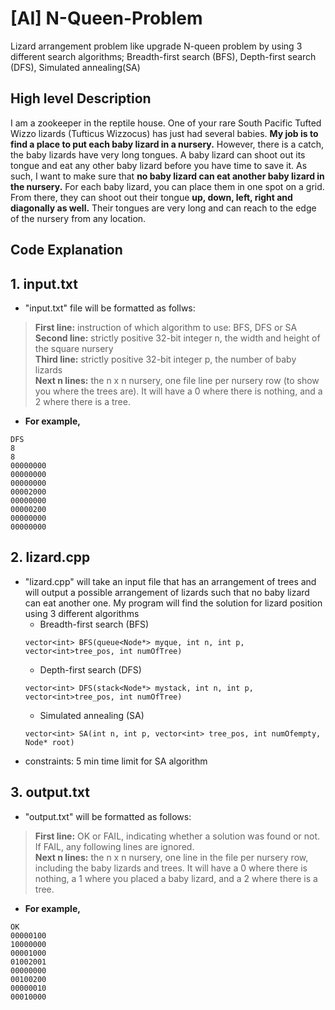 # [AI] N-Queen-Problem
Lizard arrangement problem like upgrade N-queen problem by using 3 different search algorithms; Breadth-first search (BFS), Depth-first search (DFS), Simulated annealing(SA)

## High level Description
I am a zookeeper in the reptile house. One of your rare South Pacific Tufted Wizzo lizards (Tufticus Wizzocus) has just had several babies. __My job is to find a place to put each baby lizard in a nursery.__ However, there is a catch, the baby lizards have very long tongues. A baby lizard can shoot out its tongue and eat any other baby lizard before you have time to save it. As such, I want to make sure that __no baby lizard can eat another baby lizard in the nursery.__ For each baby lizard, you can place them in one spot on a grid. From there, they can shoot out their tongue __up, down, left, right and diagonally as well.__ Their tongues are very long and can reach to the edge of the nursery from any location.

## Code Explanation
## 1. input.txt
- "input.txt" file will be formatted as follws:
> __First line:__ instruction of which algorithm to use: BFS, DFS or SA<br />
> __Second line:__ strictly positive 32-bit integer n, the width and height of the square nursery<br />
> __Third line:__ strictly positive 32-bit integer p, the number of baby lizards<br />
> __Next n lines:__ the n x n nursery, one file line per nursery row (to show you where the trees are). It will have a 0 where there is nothing, and a 2 where there is a tree.<br />
- __For example,__<br />
```
DFS
8
8
00000000
00000000
00000000
00002000
00000000
00000200
00000000
00000000
```
## 2. lizard.cpp
- "lizard.cpp" will take an input file that has an arrangement of trees and will output a possible arrangement of lizards such that no baby lizard can eat another one. My program will find the solution for lizard position using 3 different algorithms
  * Breadth-first search (BFS) 
  ```
  vector<int> BFS(queue<Node*> myque, int n, int p, vector<int>tree_pos, int numOfTree)
  ```
  * Depth-first search (DFS)
  ```
  vector<int> DFS(stack<Node*> mystack, int n, int p, vector<int>tree_pos, int numOfTree)
  ```
  * Simulated annealing (SA)
  ```
  vector<int> SA(int n, int p, vector<int> tree_pos, int numOfempty, Node* root)
  ```
- constraints: 5 min time limit for SA algorithm

## 3. output.txt
- "output.txt" will be formatted as follows:<br />
> __First line:__ OK or FAIL, indicating whether a solution was found or not. If FAIL, any following lines are ignored.<br />
> __Next n lines:__ the n x n nursery, one line in the file per nursery row, including the baby lizards and trees. It will have a 0 where there is nothing, a 1 where you placed a baby lizard, and a 2 where there is a tree.<br />
- __For example,__<br />
```
OK
00000100
10000000
00001000
01002001
00000000
00100200
00000010
00010000
```
